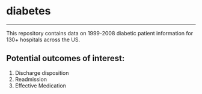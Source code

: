 # diabetes
-----
This repository contains data on 1999-2008 diabetic patient information for 130+ hospitals across the US. 

## Potential outcomes of interest: 
1. Discharge disposition 
2. Readmission 
3. Effective Medication


